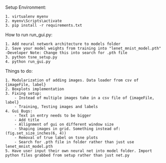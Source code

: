 Setup Environment:

    1. virtualenv myenv
    2. myenv\Scripts\activate
    3. pip install -r requirements.txt

How to run run_gui.py:

    1. Add neural network architecture to models folder
    2. Save your model weights from training into "lenet_mnist_model.pth" 
    -Developer Note: Change this into search for .pth file
    3. python tsne_setup.py
    4. python run_gui.py

Things to do:

    1. Modularization of adding images. Data loader from csv of {imageFile, label}
    2. Boxplots implementation
    3. Fixing setup:
        - Instead of multiple images take in a csv file of {imageFile, label}
        - Training, Testing images and labels
    4. Gui Bugs:
        - Text in entry needs to be bigger
        - Add title
        - Allignment of gui on different window size
        - Shaping images in grid. Something instead of: (fig.set_size_inches(6, 4))
        - Removal of true label on tsne plots
        - Search for .pth file in folder rather than just use lenet_mnist_model.pth
    5. Have user input their own neural net into model folder. Import python files grabbed from setup rather than just net.py
